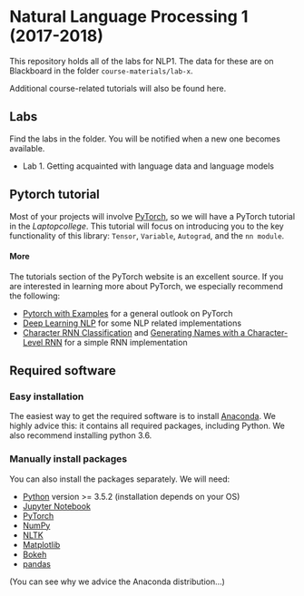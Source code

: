 # Natural Language Processing 1 (2017-2018)

This repository holds all of the labs for NLP1. The data for these are on Blackboard in the folder `course-materials/lab-x`.

Additional course-related tutorials will also be found here.

## Labs

Find the labs in the folder. You will be notified when a new one becomes available.

* Lab 1. Getting acquainted with language data and language models

## Pytorch tutorial

Most of your projects will involve [PyTorch](http://pytorch.org/), so we will have a PyTorch tutorial in the *Laptopcollege*. This tutorial will focus on introducing you to the key functionality of this library: `Tensor`, `Variable`, `Autograd`, and the `nn module`.

#### More
The tutorials section of the PyTorch website is an excellent source. If you are interested in learning more about PyTorch, we especially recommend the following:
* [Pytorch with Examples](http://pytorch.org/tutorials/beginner/pytorch_with_examples.html) for a general outlook on PyTorch
* [Deep Learning NLP](http://pytorch.org/tutorials/beginner/deep_learning_nlp_tutorial.html) for some NLP related implementations
* [Character RNN Classification](http://pytorch.org/tutorials/intermediate/char_rnn_classification_tutorial.html) and [Generating Names with a Character-Level RNN](http://pytorch.org/tutorials/intermediate/char_rnn_generation_tutorial.html) for a simple RNN implementation

## Required software

### Easy installation

The easiest way to get the required software is to install [Anaconda](https://www.continuum.io/downloads). We highly advice this: it contains all required packages, including Python. We also recommend installing python 3.6.

### Manually install packages

You can also install the packages separately. We will need:

* [Python](https://www.python.org/) version >= 3.5.2  (installation depends on your OS)
* [Jupyter Notebook](https://jupyter.readthedocs.io/en/latest/install.html)
* [PyTorch](http://pytorch.org/)
* [NumPy](http://www.numpy.org/)
* [NLTK](http://www.nltk.org/)
* [Matplotlib](https://matplotlib.org/)
* [Bokeh](https://bokeh.pydata.org/en/latest/)
* [pandas](https://pandas.pydata.org/)

(You can see why we advice the Anaconda distribution...)
